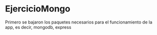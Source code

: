 # EjercicioMongo

Primero se bajaron los paquetes necesarios para el funcionamiento de la app, es decir, mongodb, express